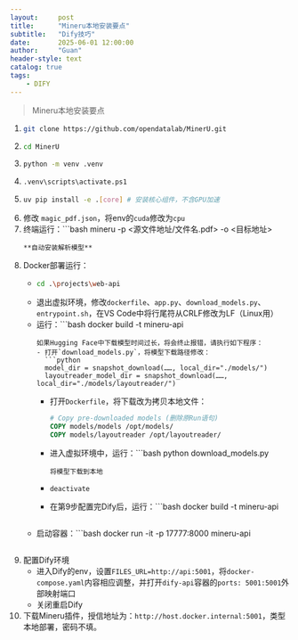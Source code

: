 ```yaml
---
layout:     post
title:      "Mineru本地安装要点"
subtitle:   "Dify技巧"
date:       2025-06-01 12:00:00
author:     "Guan"
header-style: text
catalog: true
tags:
    - DIFY
---
```


> Mineru本地安装要点

1. ```bash
   git clone https://github.com/opendatalab/MinerU.git
   ```
2. ```bash
   cd MinerU
   ```
3. ```bash
   python -m venv .venv
   ```
4. ```bash
   .venv\scripts\activate.ps1
   ```
5. ```bash
   uv pip install -e .[core] # 安装核心组件，不含GPU加速
   ```
6. 修改 `magic_pdf.json`，将env的`cuda`修改为`cpu`
7. 终端运行：```bash
   mineru -p <源文件地址/文件名.pdf> -o <目标地址>
   ```
   **自动安装解析模型**
8. Docker部署运行：
   - ```bash
     cd .\projects\web-api
     ```
   - 退出虚拟环境，修改`dockerfile`、`app.py`、`download_models.py`、`entrypoint.sh`，在VS Code中将行尾符从CRLF修改为LF（Linux用）
   - 运行：```bash
     docker build -t mineru-api
     ```
     如果Hugging Face中下载模型时间过长，将会终止报错，请执行如下程序：
     - 打开`download_models.py`，将模型下载路径修改：
       ```python
       model_dir = snapshot_download(……, local_dir="./models/")
       layoutreader_model_dir = snapshot_download(……, local_dir="./models/layoutreader/")
       ```
     - 打开`Dockerfile`，将下载改为拷贝本地文件：
       ```dockerfile
       # Copy pre-downloaded models (删除原Run语句)
       COPY models/models /opt/models/
       COPY models/layoutreader /opt/layoutreader/
       ```
     - 进入虚拟环境中，运行：```bash
       python download_models.py
       ```
       将模型下载到本地
     - ```bash
       deactivate
       ```
     - 在第9步配置完Dify后，运行：```bash
       docker build -t mineru-api
       ```
   - 启动容器：```bash
     docker run -it -p 17777:8000 mineru-api
     ```

9. 配置Dify环境
   - 进入Dify的env，设置`FILES_URL=http://api:5001`，将`docker-compose.yaml`内容相应调整，并打开`dify-api`容器的`ports: 5001:5001`外部映射端口
   - 关闭重启Dify
10. 下载Mineru插件，授信地址为：`http://host.docker.internal:5001`，类型本地部署，密码不填。
	

